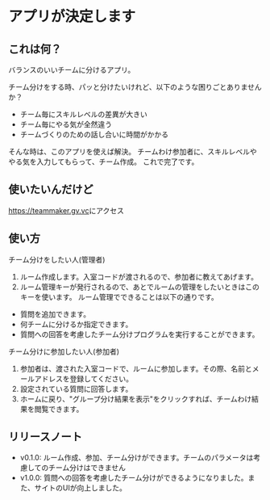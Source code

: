 # アプリが決定します

## これは何？

バランスのいいチームに分けるアプリ。

チーム分けをする時、パッと分けたいけれど、以下のような困りごとありませんか？

- チーム毎にスキルレベルの差異が大きい
- チーム毎にやる気が全然違う
- チームづくりのための話し合いに時間がかかる

そんな時は、このアプリを使えば解決。
チームわけ参加者に、スキルレベルややる気を入力してもらって、チーム作成。
これで完了です。

## 使いたいんだけど

<https://teammaker.gv.vc>にアクセス


## 使い方

チーム分けをしたい人(管理者)
1. ルーム作成します。入室コードが渡されるので、参加者に教えてあげます。
2. ルーム管理キーが発行されるので、あとでルームの管理をしたいときはこのキーを使います。
ルーム管理でできることは以下の通りです。
- 質問を追加できます。
- 何チームに分けるか指定できます。
- 質問への回答を考慮したチーム分けプログラムを実行することができます。

チーム分けに参加したい人(参加者)
1. 参加者は、渡された入室コードで、ルームに参加します。その際、名前とメールアドレスを登録してください。
2. 設定されている質問に回答します。
3. ホームに戻り、"グループ分け結果を表示"をクリックすれば、チームわけ結果を閲覧できます。



## リリースノート

- v0.1.0: ルーム作成、参加、チーム分けができます。チームのパラメータは考慮してのチーム分けはできません
- v1.0.0: 質問への回答を考慮したチーム分けができるようになりました。また、サイトのUIが向上しました。
